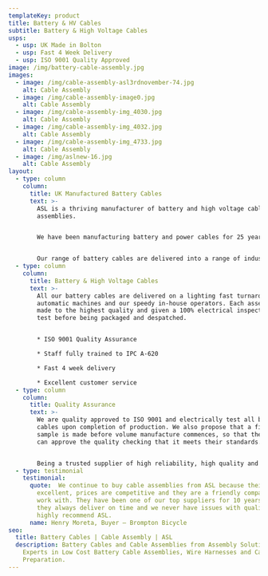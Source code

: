 ```yaml
---
templateKey: product
title: Battery & HV Cables
subtitle: Battery & High Voltage Cables 
usps:
  - usp: UK Made in Bolton
  - usp: Fast 4 Week Delivery
  - usp: ISO 9001 Quality Approved
image: /img/battery-cable-assembly.jpg
images:
  - image: /img/cable-assembly-asl3rdnovember-74.jpg
    alt: Cable Assembly
  - image: /img/cable-assembly-image0.jpg
    alt: Cable Assembly
  - image: /img/cable-assembly-img_4030.jpg
    alt: Cable Assembly
  - image: /img/cable-assembly-img_4032.jpg
    alt: Cable Assembly
  - image: /img/cable-assembly-img_4733.jpg
    alt: Cable Assembly
  - image: /img/aslnew-16.jpg
    alt: Cable Assembly
layout:
  - type: column
    column:
      title: UK Manufactured Battery Cables
      text: >-
        ASL is a thriving manufacturer of battery and high voltage cable
        assemblies.  


        We have been manufacturing battery and power cables for 25 years and build to custom specification with any type of cable and terminations from simple ring terminals to more complex lugs and fittings.  


        Our range of battery cables are delivered into a range of industries and used for; Cars, Buses and Commercial Vehicles.
  - type: column
    column:
      title: Battery & High Voltage Cables 
      text: >-
        All our battery cables are delivered on a lighting fast turnaround using
        automatic machines and our speedy in-house operators. Each assembly is
        made to the highest quality and given a 100% electrical inspection and
        test before being packaged and despatched.


        * ISO 9001 Quality Assurance

        * Staff fully trained to IPC A-620

        * Fast 4 week delivery

        * Excellent customer service
  - type: column
    column:
      title: Quality Assurance
      text: >-
        We are quality approved to ISO 9001 and electrically test all battery
        cables upon completion of production. We also propose that a first-off
        sample is made before volume manufacture commences, so that the customer
        can approve the quality checking that it meets their standards.  


        Being a trusted supplier of high reliability, high quality and technically advanced components and products, we are proud to be the supplier of choice to an impressive list of blue-chip companies including; Aston Martin, Siemens and Vodafone.
  - type: testimonial
    testimonial:
      quote:  We continue to buy cable assemblies from ASL because their quality is
        excellent, prices are competitive and they are a friendly company to
        work with. They have been one of our top suppliers for 10 years because
        they always deliver on time and we never have issues with quality. We
        highly recommend ASL.
      name: Henry Moreta, Buyer – Brompton Bicycle
seo:
  title: Battery Cables | Cable Assembly | ASL
  description: Battery Cables and Cable Assemblies from Assembly Solutions.
    Experts in Low Cost Battery Cable Assemblies, Wire Harnesses and Cable
    Preparation.
---
```

